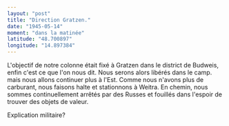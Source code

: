 ```yaml
---
layout: "post"
title: "Direction Gratzen."
date: "1945-05-14"
moment: "dans la matinée"
latitude: "48.700897"
longitude: "14.897384"
---
```


L'objectif de notre colonne était fixé à Gratzen dans le district de Budweis, enfin c'est ce que l'on nous dit. Nous serons alors libérés dans le camp. mais nous allons continuer plus à l'Est. Comme nous n'avons plus de carburant, nous faisons halte et stationnons à Weitra. En chemin, nous sommes continuellement arrêtés par des Russes et fouillés dans l'espoir de trouver des objets de valeur.


<div class="histoire"></div>

<div class="commentaire">Explication militaire?</div>